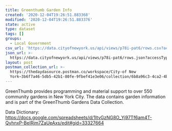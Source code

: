 ```yaml
---
title: Greenthumb Garden Info
created: '2020-12-04T19:26:51.883368'
modified: '2020-12-04T19:26:51.883376'
state: active
type: dataset
tags: []
groups:
  - Local Government
csv_url: 'https://data.cityofnewyork.us/api/views/p78i-pat6/rows.csv?accessType=DOWNLOAD'
json_url: >-
  https://data.cityofnewyork.us/api/views/p78i-pat6/rows.json?accessType=DOWNLOAD
layout: post
postman_collection_url: >-
  https://thedaydasource.postman.co/workspace/City-of New
  York~3b6f7a46-5db5-42b1-80fe-9fbef41e3e06/collection/6b8a96c3-4ca2-4b48-804e-5378e32a8fea
---
```

GreenThumb provides programming and material support to over 550 community gardens in New York City. The data contains garden information and is part of the GreenThumb Gardens Data Collection. 

Data Dictionary: https://docs.google.com/spreadsheets/d/1ItvGzNG8O_Yj97Tf6am4T-QyhnxP-BeIRjm7ZaUeAxs/edit#gid=33327664
